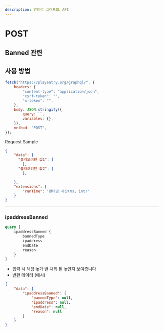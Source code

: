 ```yaml
---
description: 엔트리 그래프QL API
---
```


# POST

## Banned 관련



## 사용 방법

```javascript
fetch("https://playentry.org/graphql/", {
    headers: {
        "content-type": "application/json",
        "csrf-token": "",
        "x-token": "",
    },
    body: JSON.stringify({
        query: ``,
        variables: {},
    }),
    method: "POST",
});
```

Request Sample

```json
{
    "data": {
      "볼러오려던 값1": {
        },
      "볼러오려던 값2": {
        },

    },
    "extensions": {
        "runTime": "런타임 시간(ms, int)"
    }
}
```

***

### ipaddressBanned

```graphql
query {
    ipaddressBanned {
        bannedType
        ipaddress
        endDate
        reason
    }
}
```

* 입력 시 해당 ip가 밴 처리 된 ip인지 보여줍니다
* 반환 데이터 (예시)

```json
{
    "data": {
        "ipaddressBanned": {
            "bannedType": null,
            "ipaddress": null,
            "endDate": null,
            "reason": null
        }
    }
}
```

